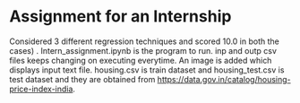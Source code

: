 # Assignment for an Internship
Considered 3 different regression techniques and scored 10.0 in both the cases) . 
Intern_assignment.ipynb is the program to run. 
inp and outp csv files keeps changing on executing everytime. 
An image is added which displays input text file. 
housing.csv is train dataset and housing_test.csv is test dataset and they are obtained from https://data.gov.in/catalog/housing-price-index-india.
